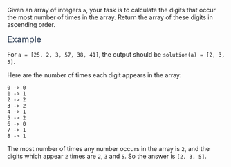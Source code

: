 <p>Given an array of integers <code>a</code>, your task is to calculate the digits that occur the most number of times in the array. Return the array of these digits in ascending order.</p>
<p><span class="markdown--header" style="color:#2b3b52;font-size:1.4em">Example</span></p>
<p>For <code>a = [25, 2, 3, 57, 38, 41]</code>, the output should be <code>solution(a) = [2, 3, 5]</code>.</p>
<p>Here are the number of times each digit appears in the array:</p>
<pre><code>0 -&gt; 0
1 -&gt; 1
2 -&gt; 2
3 -&gt; 2
4 -&gt; 1
5 -&gt; 2
6 -&gt; 0
7 -&gt; 1
8 -&gt; 1
</code></pre>
<p>The most number of times any number occurs in the array is <code>2</code>, and the digits which appear <code>2</code> times are <code>2</code>, <code>3</code> and <code>5</code>. So the answer is <code>[2, 3, 5]</code>.</p>
